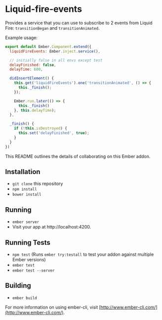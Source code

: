 # Liquid-fire-events

Provides a service that you can use to subscribe to 2 events from Liquid Fire:
`transitionBegan` and `transitionAnimated`.

Example usage:

```js
export default Ember.Component.extend({
  liquidFireEvents: Ember.inject.service(),

  // initially false in all envs except test
  delayFinished: false,
  delayTime: 600,

  didInsertElement() {
    this.get('liquidFireEvents').one('transitionAnimated', () => {
      this._finish();
    });

    Ember.run.later(() => {
      this._finish()
    }, this.delayTime);
  },

  _finish() {
    if (!this.isDestroyed) {
      this.set('delayFinished', true);
    }
  }
})
```

This README outlines the details of collaborating on this Ember addon.

## Installation

* `git clone` this repository
* `npm install`
* `bower install`

## Running

* `ember server`
* Visit your app at http://localhost:4200.

## Running Tests

* `npm test` (Runs `ember try:testall` to test your addon against multiple Ember versions)
* `ember test`
* `ember test --server`

## Building

* `ember build`

For more information on using ember-cli, visit [http://www.ember-cli.com/](http://www.ember-cli.com/).
